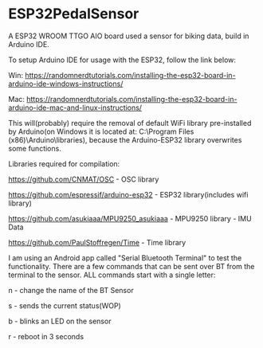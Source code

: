 # ESP32PedalSensor
A ESP32 WROOM TTGO AIO board used a sensor for biking data, build in Arduino IDE.

To setup Arduino IDE for usage with the ESP32, follow the link below:

Win: https://randomnerdtutorials.com/installing-the-esp32-board-in-arduino-ide-windows-instructions/

Mac: https://randomnerdtutorials.com/installing-the-esp32-board-in-arduino-ide-mac-and-linux-instructions/

This will(probably) require the removal of default WiFi library pre-installed by Arduino(on Windows it is located at: C:\Program Files (x86)\Arduino\libraries), because the Arduino-ESP32 library overwrites some functions.

Libraries required for compilation:

https://github.com/CNMAT/OSC - OSC library

https://github.com/espressif/arduino-esp32 - ESP32 library(includes wifi library)

https://github.com/asukiaaa/MPU9250_asukiaaa - MPU9250 library - IMU Data

https://github.com/PaulStoffregen/Time - Time library

I am using an Android app called "Serial Bluetooth Terminal" to test the functionality.
There are a few commands that can be sent over BT from the terminal to the sensor. ALL commands start with a single letter:

n - change the name of the BT Sensor

s - sends the current status(WOP)

b - blinks an LED on the sensor

r - reboot in 3 seconds

